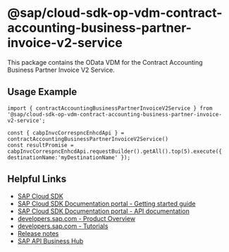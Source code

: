 # @sap/cloud-sdk-op-vdm-contract-accounting-business-partner-invoice-v2-service

This package contains the OData VDM for the Contract Accounting Business Partner Invoice V2 Service.

## Usage Example
```
import { contractAccountingBusinessPartnerInvoiceV2Service } from '@sap/cloud-sdk-op-vdm-contract-accounting-business-partner-invoice-v2-service';

const { cabpInvcCorrespncEnhcdApi } = contractAccountingBusinessPartnerInvoiceV2Service()
const resultPromise = cabpInvcCorrespncEnhcdApi.requestBuilder().getAll().top(5).execute({ destinationName:'myDestinationName' });

```

## Helpful Links

- [SAP Cloud SDK](https://github.com/SAP/cloud-sdk-js)
- [SAP Cloud SDK Documentation portal - Getting started guide](https://sap.github.io/cloud-sdk/docs/js/getting-started)
- [SAP Cloud SDK Documentation portal - API documentation](https://sap.github.io/cloud-sdk/docs/js/api)
- [developers.sap.com - Product Overview](https://developers.sap.com/topics/cloud-sdk.html)
- [developers.sap.com - Tutorials](https://developers.sap.com/tutorial-navigator.html?tag=software-product:technology-platform/sap-cloud-sdk&tag=tutorial:type/tutorial&tag=programming-tool:javascript)
- [Release notes](https://help.sap.com/doc/2324e9c3b28748a4ae2ad08166d77675/1.0/en-US/js-index.html)
- [SAP API Business Hub](https://api.sap.com/)
